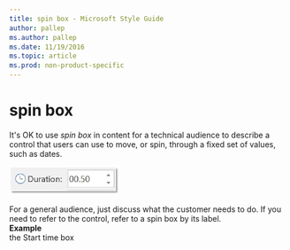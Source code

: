 ```yaml
---
title: spin box - Microsoft Style Guide
author: pallep
ms.author: pallep
ms.date: 11/19/2016
ms.topic: article
ms.prod: non-product-specific
---
```


# spin box

It's OK to use *spin box* in
content for a technical audience to describe a control that users can
use to move, or spin, through a fixed set of values, such as dates.  

![](media/spin-box/63270893.jpg)

For a general audience, just discuss what the customer needs to do. If you
need to refer to the control, refer to a spin box by its label.  
**Example**  
the Start time box  
